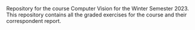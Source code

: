 Repository for the course Computer Vision for the Winter Semester 2023. This repository contains all the graded exercises for the course and their correspondent report.
